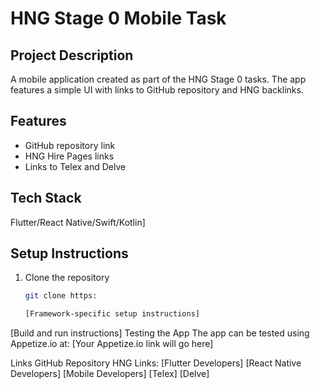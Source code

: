 # HNG Stage 0 Mobile Task

## Project Description
A mobile application created as part of the HNG Stage 0 tasks. The app features a simple UI with links to GitHub repository and HNG backlinks.

## Features
- GitHub repository link
- HNG Hire Pages links
- Links to Telex and Delve

## Tech Stack
Flutter/React Native/Swift/Kotlin]

## Setup Instructions
1. Clone the repository
   ```bash
   git clone https:

   [Framework-specific setup instructions]
[Build and run instructions]
Testing the App
The app can be tested using Appetize.io at: [Your Appetize.io link will go here]

Links
GitHub Repository
HNG Links:
[Flutter Developers]
[React Native Developers]
[Mobile Developers]
[Telex]
[Delve]

